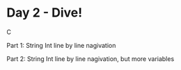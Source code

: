 # Day 2 - Dive!

C

Part 1: String Int line by line nagivation

Part 2: String Int line by line nagivation, but more variables
